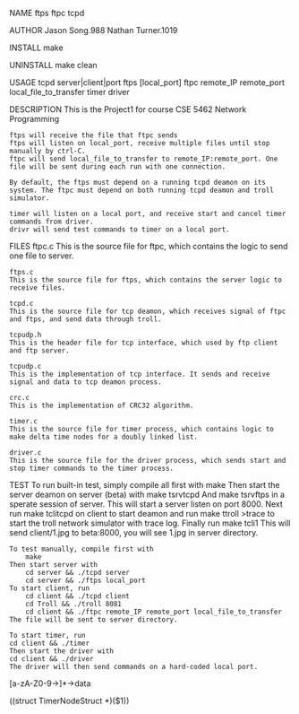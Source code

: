 NAME
    ftps ftpc tcpd

AUTHOR
    Jason Song.988
    Nathan Turner.1019

INSTALL
    make

UNINSTALL
    make clean

USAGE
    tcpd server|client|port
    ftps [local_port]
    ftpc remote_IP remote_port local_file_to_transfer
    timer
    driver

DESCRIPTION
    This is the Project1 for course CSE 5462 Network Programming

    ftps will receive the file that ftpc sends
    ftps will listen on local_port, receive multiple files until stop manually by ctrl-C.
    ftpc will send local_file_to_transfer to remote_IP:remote_port. One file will be sent during each run with one connection.

    By default, the ftps must depend on a running tcpd deamon on its system. The ftpc must depend on both running tcpd deamon and troll simulator.

    timer will listen on a local port, and receive start and cancel timer commands from driver.
    drivr will send test commands to timer on a local port.

FILES
    ftpc.c
    This is the source file for ftpc, which contains the logic to send one file to server.

    ftps.c
    This is the source file for ftps, which contains the server logic to receive files.

    tcpd.c
    This is the source file for tcp deamon, which receives signal of ftpc and ftps, and send data through troll.

    tcpudp.h
    This is the header file for tcp interface, which used by ftp client and ftp server.

    tcpudp.c
    This is the implementation of tcp interface. It sends and receive signal and data to tcp deamon process.

    crc.c
    This is the implementation of CRC32 algorithm.

    timer.c
    This is the source file for timer process, which contains logic to make delta time nodes for a doubly linked list.

    driver.c
    This is the source file for the driver process, which sends start and stop timer commands to the timer process.

TEST
    To run built-in test, simply compile all first with
        make
    Then start the server deamon on server (beta) with
        make tsrvtcpd
    And 
        make tsrvftps
    in a sperate session of server. This will start a server listen on port 8000. Next run
        make tclitcpd
    on client to start deamon and run
        make ttroll
        >trace
    to start the troll network simulator with trace log. Finally run
        make tcli1
    This will send client/1.jpg to beta:8000, you will see 1.jpg in server directory.

    To test manually, compile first with
        make
    Then start server with
        cd server && ./tcpd server
        cd server && ./ftps local_port
    To start client, run
        cd client && ./tcpd client
        cd Troll && ./troll 8081
        cd client && ./ftpc remote_IP remote_port local_file_to_transfer
    The file will be sent to server directory.

    To start timer, run
	cd client && ./timer
    Then start the driver with
	cd client && ./driver
    The driver will then send commands on a hard-coded local port.


[a-zA-Z0-9\-\>]*->data

\((struct TimerNodeStruct \*\)($1))
